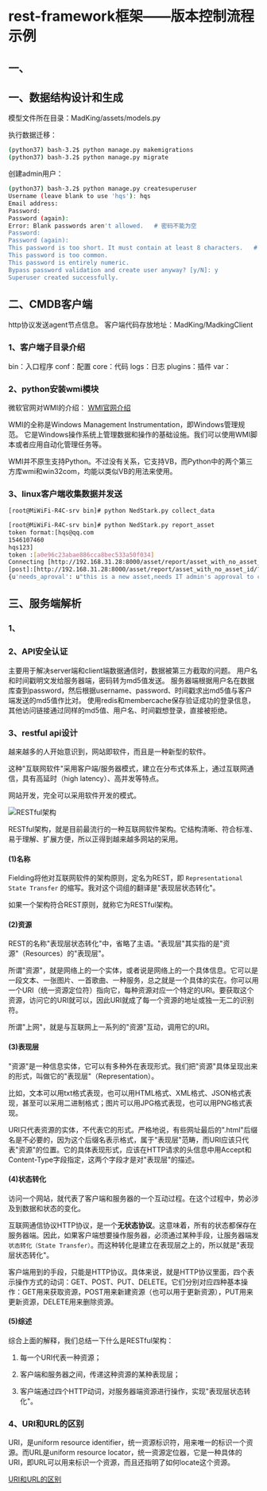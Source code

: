 # rest-framework框架——版本控制流程示例

## 一、


## 一、数据结构设计和生成

模型文件所在目录：MadKing/assets/models.py

执行数据迁移：
```bash
(python37) bash-3.2$ python manage.py makemigrations
(python37) bash-3.2$ python manage.py migrate
```

创建admin用户：
```bash
(python37) bash-3.2$ python manage.py createsuperuser
Username (leave blank to use 'hqs'): hqs
Email address: 
Password: 
Password (again): 
Error: Blank passwords aren't allowed.   # 密码不能为空
Password: 
Password (again): 
This password is too short. It must contain at least 8 characters.   # 密码过于简单可强制同意
This password is too common.
This password is entirely numeric.
Bypass password validation and create user anyway? [y/N]: y
Superuser created successfully.
```

## 二、CMDB客户端
http协议发送agent节点信息。
客户端代码存放地址：MadKing/MadkingClient

### 1、客户端子目录介绍
bin：入口程序
conf：配置
core：代码
logs：日志
plugins：插件
var：

### 2、python安装wmi模块
微软官网对WMI的介绍：
[WMI官网介绍](https://docs.microsoft.com/zh-cn/windows/desktop/WmiSdk/wmi-start-page)

WMI的全称是Windows Management Instrumentation，即Windows管理规范。
它是Windows操作系统上管理数据和操作的基础设施。我们可以使用WMI脚本或者应用自动化管理任务等。

WMI并不原生支持Python。不过没有关系，它支持VB，而Python中的两个第三方库wmi和win32com，均能以类似VB的用法来使用。

### 3、linux客户端收集数据并发送

```bash
[root@MiWiFi-R4C-srv bin]# python NedStark.py collect_data

[root@MiWiFi-R4C-srv bin]# python NedStark.py report_asset
token format:[hqs@qq.com
1546107460
hqs123]
token :[a0e96c23abae886cca8bec533a50f034]
Connecting [http://192.168.31.28:8000/asset/report/asset_with_no_asset_id/?user=hqs@qq.com&timestamp=1546107460&token=ae886cc], it may take a minute
[post]:[http://192.168.31.28:8000/asset/report/asset_with_no_asset_id/?user=hqs@qq.com&timestamp=1546107460&token=ae886cc] response:
{u'needs_aproval': u"this is a new asset,needs IT admin's approval to create the new asset id."}
```

## 三、服务端解析
### 1、


### 2、API安全认证
主要用于解决server端和client端数据通信时，数据被第三方截取的问题。
用户名和时间戳明文发给服务器端，密码转为md5值发送。
服务器端根据用户名在数据库查到password，然后根据username、password、时间戳求出md5值与客户端发送的md5值作比对。
使用redis和membercache保存验证成功的登录信息，其他访问链接通过同样的md5值、用户名、时间戳想登录，直接被拒绝。


### 3、restful api设计
越来越多的人开始意识到，网站即软件，而且是一种新型的软件。

这种"互联网软件"采用客户端/服务器模式，建立在分布式体系上，通过互联网通信，具有高延时（high latency）、高并发等特点。

网站开发，完全可以采用软件开发的模式。

![RESTful架构](http://www.ruanyifeng.com/blogimg/asset/201109/bg2011091202.jpg)

RESTful架构，就是目前最流行的一种互联网软件架构。它结构清晰、符合标准、易于理解、扩展方便，所以正得到越来越多网站的采用。

#### (1)名称
Fielding将他对互联网软件的架构原则，定名为REST，即 ``Representational State Transfer`` 的缩写。我对这个词组的翻译是"表现层状态转化"。

如果一个架构符合REST原则，就称它为RESTful架构。

#### (2)资源
REST的名称"表现层状态转化"中，省略了主语。"表现层"其实指的是"资源"（Resources）的"表现层"。

所谓"资源"，就是网络上的一个实体，或者说是网络上的一个具体信息。它可以是一段文本、一张图片、一首歌曲、一种服务，总之就是一个具体的实在。你可以用一个URI（统一资源定位符）指向它，每种资源对应一个特定的URI。要获取这个资源，访问它的URI就可以，因此URI就成了每一个资源的地址或独一无二的识别符。

所谓"上网"，就是与互联网上一系列的"资源"互动，调用它的URI。

#### (3)表现层
"资源"是一种信息实体，它可以有多种外在表现形式。我们把"资源"具体呈现出来的形式，叫做它的"表现层"（Representation）。

比如，文本可以用txt格式表现，也可以用HTML格式、XML格式、JSON格式表现，甚至可以采用二进制格式；图片可以用JPG格式表现，也可以用PNG格式表现。

URI只代表资源的实体，不代表它的形式。严格地说，有些网址最后的".html"后缀名是不必要的，因为这个后缀名表示格式，属于"表现层"范畴，而URI应该只代表"资源"的位置。它的具体表现形式，应该在HTTP请求的头信息中用Accept和Content-Type字段指定，这两个字段才是对"表现层"的描述。

#### (4)状态转化
访问一个网站，就代表了客户端和服务器的一个互动过程。在这个过程中，势必涉及到数据和状态的变化。

互联网通信协议HTTP协议，是一个**无状态协议**。这意味着，所有的状态都保存在服务器端。因此，如果客户端想要操作服务器，必须通过某种手段，让服务器端发 ``状态转化（State Transfer）``。而这种转化是建立在表现层之上的，所以就是"表现层状态转化"。

客户端用到的手段，只能是HTTP协议。具体来说，就是HTTP协议里面，四个表示操作方式的动词：GET、POST、PUT、DELETE。它们分别对应四种基本操作：GET用来获取资源，POST用来新建资源（也可以用于更新资源），PUT用来更新资源，DELETE用来删除资源。

#### (5)综述

综合上面的解释，我们总结一下什么是RESTful架构：

1. 每一个URI代表一种资源；

2. 客户端和服务器之间，传递这种资源的某种表现层；

3. 客户端通过四个HTTP动词，对服务器端资源进行操作，实现"表现层状态转化"。

### 4、URI和URL的区别
URI，是uniform resource identifier，统一资源标识符，用来唯一的标识一个资源。而URL是uniform resource locator，统一资源定位器，它是一种具体的URI，即URL可以用来标识一个资源，而且还指明了如何locate这个资源。

[URI和URL的区别](http://www.cnblogs.com/gaojing/archive/2012/02/04/2413626.html)
